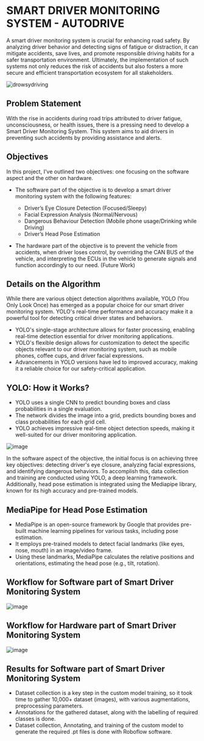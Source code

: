 # SMART DRIVER MONITORING SYSTEM - AUTODRIVE
A smart driver monitoring system is crucial for enhancing road safety. By analyzing driver behavior and detecting signs of fatigue or distraction, it can mitigate accidents, save lives, 
and promote responsible driving habits for a safer transportation environment. 
Ultimately, the implementation of such systems not only reduces the risk of accidents but also fosters a more secure and efficient transportation ecosystem for all stakeholders.

![drowsydriving](https://github.com/lakshminarayanan-kk/Smart-Driver-Monitoring-System-AutoDrive/assets/170000853/ad67b07f-8e90-4fbc-a827-66ceb7573493)

## Problem Statement
With the rise in accidents during road trips attributed to driver fatigue, unconsciousness, or health issues, there is a pressing need to develop a Smart Driver Monitoring System. This system aims to aid drivers in preventing such accidents by providing assistance and alerts.

## Objectives
In this project, I've outlined two objectives: one focusing on the software aspect and the other on hardware.

- The software part of the objective is to develop a smart driver monitoring system with the following features:
  - Driver’s Eye Closure Detection (Focused/Sleepy)
  - Facial Expression Analysis (Normal/Nervous)
  - Dangerous Behaviour Detection (Mobile phone usage/Drinking while Driving)
  - Driver’s Head Pose Estimation
    
- The hardware part of the objective is to prevent the vehicle from accidents, when driver loses control, by overriding the CAN BUS of the vehicle, and interpreting the ECUs in the vehicle to generate signals and function accordingly to our need. (Future Work)

## Details on the Algorithm
While there are various object detection algorithms available, YOLO (You Only Look Once) has emerged as a popular choice for our smart driver monitoring system. YOLO's real-time performance and accuracy make it a powerful tool for detecting critical driver states and behaviors.
- YOLO's single-stage architecture allows for faster processing, enabling real-time detection essential for driver monitoring applications.
- YOLO's flexible design allows for customization to detect the specific objects relevant to our driver monitoring system, such as mobile phones, coffee cups, and driver facial expressions.
- Advancements in YOLO versions have led to improved accuracy, making it a reliable choice for our safety-critical application.

## YOLO: How it Works?
- YOLO uses a single CNN to predict bounding boxes and class probabilities in a single evaluation.
- The network divides the image into a grid, predicts bounding boxes and class probabilities for each grid cell.
- YOLO achieves impressive real-time object detection speeds, making it well-suited for our driver monitoring application.
  
 ![image](https://github.com/lakshminarayanan-kk/Smart-Driver-Monitoring-System-AutoDrive/assets/170000853/a7c09f55-98f6-4d8c-927f-eb2c2c81bbc2)

In the software aspect of the objective, the initial focus is on achieving three key objectives: detecting driver's eye closure, analyzing facial expressions, and identifying dangerous behaviors. To accomplish this, data collection and training are conducted using YOLO, a deep learning framework. Additionally, head pose estimation is integrated using the Mediapipe library, known for its high accuracy and pre-trained models.

## MediaPipe for Head Pose Estimation
- MediaPipe is an open-source framework by Google that provides pre-built machine learning pipelines for various tasks, including pose estimation.
- It employs pre-trained models to detect facial landmarks (like eyes, nose, mouth) in an image/video frame.
- Using these landmarks, MediaPipe calculates the relative positions and orientations, estimating the head pose (e.g., tilt, rotation).

## Workflow for Software part of Smart Driver Monitoring System

![image](https://github.com/lakshminarayanan-kk/Smart-Driver-Monitoring-System-AutoDrive/assets/170000853/25692939-2fbb-4fde-9f66-91989725be13)

## Workflow for Hardware part of Smart Driver Monitoring System

![image](https://github.com/lakshminarayanan-kk/Smart-Driver-Monitoring-System-AutoDrive/assets/170000853/c1c58fcd-d011-42c7-a606-0d9546013e9f)

## Results for Software part of Smart Driver Monitoring System
- Dataset collection is a key step in the custom model training, so it took time to gather 10,000+ dataset (images), with various augmentations, preprocessing parameters.
- Annotations for the gathered dataset, along with the labelling of required classes is done.
- Dataset collection, Annotating, and training of the custom model to generate the required .pt files is done with Roboflow software.
































    






